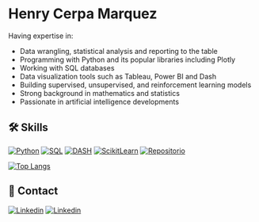 
# Henry Cerpa Marquez

Having expertise in:
- Data wrangling, statistical analysis and reporting to the table
- Programming with Python and its popular libraries including Plotly
- Working with SQL databases
- Data visualization tools such as Tableau, Power BI and Dash
- Building supervised, unsupervised, and reinforcement learning models
- Strong background in mathematics and statistics
- Passionate in artificial intelligence developments

## 🛠️ Skills

[![Python](https://img.shields.io/badge/Python-0d1117?style=for-the-badge&logo=Python&logoColor=white&labelColor=101010)](https://www.python.org/)
[![SQL](https://img.shields.io/badge/SQL-0d1117?style=for-the-badge&logo=Liquibase&logoColor=white&labelColor=101010)](https://es.wikipedia.org/wiki/SQL)
[![DASH](https://img.shields.io/badge/DASH-0d1117?style=for-the-badge&logo=DASH&logoColor=white&labelColor=101010)](https://dash.plotly.com/)
[![ScikitLearn](https://img.shields.io/badge/ScikitLearn-0d1117?style=for-the-badge&logo=ScikitLearn&logoColor=white&labelColor=101010)](https://scikit-learn.org/stable/)
[![Repositorio](https://img.shields.io/badge/Repositorio-0d1117?style=for-the-badge&logo=GitHub&logoColor=white&labelColor=101010)](https://github.com/henrycerpa?tab=repositories)


[![Top Langs](https://github-readme-stats.vercel.app/api/top-langs/?username=henrycerpa&layout=compact)](https://github.com/anuraghazra/github-readme-stats)

## 💼 Contact

[![Linkedin](https://img.shields.io/badge/@henrycerpa-0d1117?style=for-the-badge&logo=Linkedin&logoColor=white&labelColor=101010)](https://www.linkedin.com/in/henrycerpa)
[![Linkedin](https://img.shields.io/badge/henrycerpa.com-0d1117?style=for-the-badge&logo=chrome&logoColor=white&labelColor=101010)](http://henrycerpa.pythonanywhere.com/)
